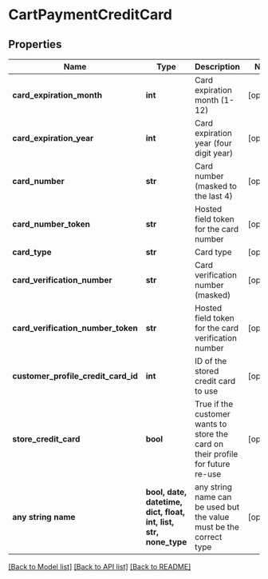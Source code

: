 # CartPaymentCreditCard


## Properties
Name | Type | Description | Notes
------------ | ------------- | ------------- | -------------
**card_expiration_month** | **int** | Card expiration month (1-12) | [optional] 
**card_expiration_year** | **int** | Card expiration year (four digit year) | [optional] 
**card_number** | **str** | Card number (masked to the last 4) | [optional] 
**card_number_token** | **str** | Hosted field token for the card number | [optional] 
**card_type** | **str** | Card type | [optional] 
**card_verification_number** | **str** | Card verification number (masked) | [optional] 
**card_verification_number_token** | **str** | Hosted field token for the card verification number | [optional] 
**customer_profile_credit_card_id** | **int** | ID of the stored credit card to use | [optional] 
**store_credit_card** | **bool** | True if the customer wants to store the card on their profile for future re-use | [optional] 
**any string name** | **bool, date, datetime, dict, float, int, list, str, none_type** | any string name can be used but the value must be the correct type | [optional]

[[Back to Model list]](../README.md#documentation-for-models) [[Back to API list]](../README.md#documentation-for-api-endpoints) [[Back to README]](../README.md)


